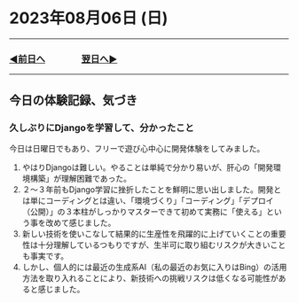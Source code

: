 # 2023年08月06日 (日)

---

### [◀️前日へ](https://github.com/yuasys/chatty-journal/blob/main/2023/08/2023-08-05.md)&emsp;&emsp;&emsp;&emsp;[翌日へ▶️](https://github.com/yuasys/chatty-journal/blob/main/2023/08/2023-08-07.md)

---

## 今日の体験記録、気づき

### 久しぶりにDjangoを学習して、分かったこと

今日は日曜日でもあり、フリーで遊び心中心に開発体験をしてみました。  

1. やはりDjangoは難しい。やることは単純で分かり易いが、肝心の「開発環境構築」が理解困難であった。
2. ２～３年前もDjango学習に挫折したことを鮮明に思い出しました。開発とは単にコーディングとは違い、「環境づくり」「コーディング」「デプロイ（公開）」の３本柱がしっかりマスターできて初めて実務に「使える」という事を改めて感じました。
3. 新しい技術を使いこなして結果的に生産性を飛躍的に上げていくことの重要性は十分理解しているつもりですが、生半可に取り組むリスクが大きいことも事実です。
4. しかし、個人的には最近の生成系AI（私の最近のお気に入りはBing）の活用方法を取り入れることにより、新技術への挑戦リスクは低くなる可能性があると感じました。
